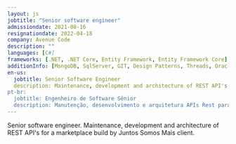 ```yaml
---
layout: js
jobtitle: "Senior software engineer"
admissiondate: 2021-08-16
resignationdate: 2022-04-18
company: Avenue Code
description: ""
languages: [C#]
frameworks: [.NET, .NET Core, Entity Framework, Entity Framework Core]
additionInfo: [MongoDB, SqlServer, GIT, Design Patterns, Threads, Oracle, unit testing]
en-us:
  jobtitle: Senior Software Engineer
  description: Maintenance, development and architecture of REST API's for Juntos Somos Mais client.
pt-br:
  jobtitle: Engenheiro de Software Sênior
  description: Manutenção, desenvolvimento e arquitetura APIs Rest para o cliente Juntos Somos Mais
---
```


Senior software engineer.
Maintenance, development and architecture of REST API's for a marketplace build by Juntos Somos Mais client.
